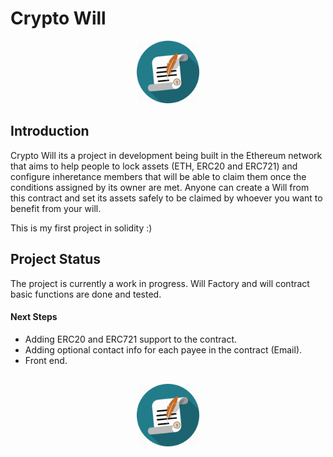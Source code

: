 # Crypto Will
<p align="center">
  <img 
    width="100"
    height="100"
    src="./public/will.png?raw=true"
  >
</p>

##  Introduction

Crypto Will its a project in development being built in the Ethereum network that aims to help people to lock assets (ETH, ERC20 and ERC721) and configure inheretance members that will be able to claim them once the conditions assigned by its owner are met.
Anyone can create a Will from this contract and set its assets safely to be claimed by whoever you want to benefit from your will.

This is my first project in solidity :)

## Project Status 

The project is currently a work in progress. Will Factory and will contract basic functions are done and tested.

#### Next Steps

* Adding ERC20 and ERC721 support to the contract.
* Adding optional contact info for each payee in the contract (Email).
* Front end.


##   

<p align="center">
  <img 
    width="100"
    height="100"
    src="./public/will.png?raw=true"
  >
</p>
